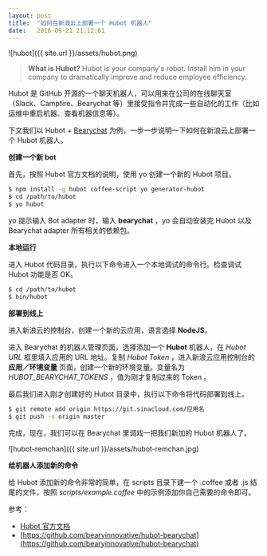 ```yaml
---
layout: post
title:  "如何在新浪云上部署一个 Hubot 机器人"
date:   2016-09-21 21:12:01
---
```


![hubot]({{ site.url }}/assets/hubot.png)

> **What is Hubot?** Hubot is your company's robot. Install him in your company to dramatically improve and reduce employee efficiency.

Hubot 是 GitHub 开源的一个聊天机器人，可以用来在公司的在线聊天室（Slack、Campfire、Bearychat 等）里接受指令并完成一些自动化的工作（比如运维中重启机器、查看机器信息等）。

下文我们以 Hubot + [Bearychat](https://bearychat.com/) 为例，一步一步说明一下如何在新浪云上部署一个 Hubot 机器人。

**创建一个新 bot**

首先，按照 Hubot 官方文档的说明，使用 yo 创建一个新的 Hubot 项目。

```sh
$ npm install -g hubot coffee-script yo generator-hubot
$ cd /path/to/hubot
$ yo hubot
```

yo 提示输入 Bot adapter 时，输入 **bearychat** ，yo 会自动安装完 Hubot 以及 Bearychat adapter 所有相关的依赖包。

**本地运行**

进入 Hubot 代码目录，执行以下命令进入一个本地调试的命令行。检查调试 Hubot 功能是否 OK。

```sh
$ cd /path/to/hubot
$ bin/hubot
```

**部署到线上**

进入新浪云的控制台，创建一个新的云应用，语言选择 **NodeJS**。

进入 Bearychat 的机器人管理页面，选择添加一个 **Hubot** 机器人，在 *Hubot URL* 框里填入应用的 URL 地址。复制 *Hubot Token* ，进入新浪云应用控制台的 **应用／环境变量** 页面，创建一个新的环境变量。变量名为 *HUBOT\_BEARYCHAT\_TOKENS* ，值为刚才复制过来的 Token 。

最后我们进入刚才创建好的 Hubot 目录中，执行以下命令将代码部署到线上。

```sh
$ git remote add origin https://git.sinacloud.com/应用名
$ git push -u origin master
```

完成，现在，我们可以在 Bearychat 里调戏一把我们新加的 Hubot 机器人了。

![hubot-remchan]({{ site.url }}/assets/hubot-remchan.jpg)

**给机器人添加新的命令**

给 Hubot 添加新的命令非常的简单，在 scripts 目录下建一个 .coffee 或者 .js 结尾的文件，按照 *scripts/example.coffee* 中的示例添加你自己需要的命令即可。

参考：

- [Hubot 官方文档](https://hubot.github.com/docs/)
- [https://github.com/bearyinnovative/hubot-bearychat](https://github.com/bearyinnovative/hubot-bearychat)
